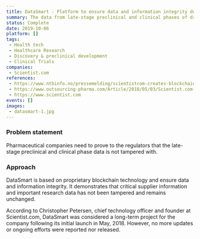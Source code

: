 ```yaml
---
title: DataSmart - Platform to ensure data and information integrity during research
summary: The data from late-stage preclinical and clinical phases of drug development is submitted in electronic form to regulators for approval process. Pharmaceutical companies are required to prove to regulators that the data has not been tampered with from the very first stage under the guidelines of 21CFRPart 11. Scientist.com has launched DataSmart platform to ensure data and information integrity throughout the drug research and development process. This may allow pharmaceutical industry to prove that critical supplier information and important research data has not been tampered from the starting.
status: Complete
date: 2019-10-06
platform: []
tags:
 - Health tech
 - Healthcare Research
 - Discovery & preclinical development
 - Clinical Trials
companies:
 - Scientist.com
references:
 - https://www.ntbinfo.no/pressemelding/scientistcom-creates-blockchain-solution-that-ensures-marketplace-data-integrity?publisherId=90063&releaseId=17117060
 - https://www.outsourcing-pharma.com/Article/2018/05/03/Scientist.com-using-blockchain-tech-to-ensure-data-integrity
 - https://www.scientist.com
events: []
images: 
 - datasmart-1.jpg
---
```


### Problem statement

Pharmaceutical companies need to prove to the regulators that the late-stage preclinical and clinical phase data is not tampered with.

### Approach

DataSmart is based on proprietary blockchain technology and ensure data and information integrity. It demonstrates that critical supplier information and important research data has not been tampered and remains unchanged.

According to Christopher Petersen, chief technology officer and founder at Scientist.com, DataSmart was considered a long-term project for the company following its initial launch in May, 2018. However, no more updates or ongoing efforts were reported nor released.

